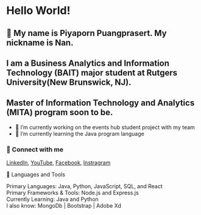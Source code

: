 # Hello World! 
## 👋 My name is Piyaporn Puangprasert. My nickname is Nan.
## I am a Business Analytics and Information Technology (BAIT) major student at Rutgers University(New Brunswick, NJ).
## Master of Information Technology and Analytics (MITA) program soon to be.

- 🔭 I’m currently working on the events hub student project with my team 
- 🌱 I’m currently learning the Java program language 

### 🤝 Connect with me <br>
[LinkedIn](https://www.linkedin.com/in/piyapornp/), [YouTube](https://www.youtube.com/@nanny2277), [Facebook](https://www.facebook.com/nanPiyapornPP), [Instragram](https://www.instagram.com/puangprasert_nan/)


🧠 Languages and Tools

Primary Languages:	Java, Python, JavaScript, SQL, and React <br>
Primary Frameworks & Tools:	 Node.js and Express.js <br>
Currently Learning:	Java and Python <br>
I also know: MongoDb | Bootstrap | Adobe Xd
